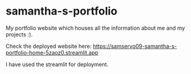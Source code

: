 # samantha-s-portfolio
My portfolio website which houses all the information about me and my projects :).

Check the deployed website here: https://samservo09-samantha-s-portfolio-home-5zaoz0.streamlit.app

I have used the streamlit for deployment. 